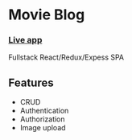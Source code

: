 # Movie Blog 
### [Live app](https://dry-sands-55175.herokuapp.com)
Fullstack React/Redux/Expess SPA

## Features

* CRUD
* Authentication
* Authorization 
* Image upload


